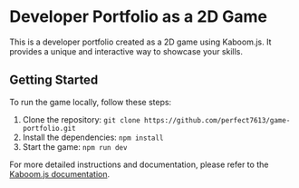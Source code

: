 # Developer Portfolio as a 2D Game

This is a developer portfolio created as a 2D game using Kaboom.js. It provides a unique and interactive way to showcase your skills.

## Getting Started
To run the game locally, follow these steps:

1. Clone the repository: `git clone https://github.com/perfect7613/game-portfolio.git`
2. Install the dependencies: `npm install`
3. Start the game: `npm run dev`

For more detailed instructions and documentation, please refer to the [Kaboom.js documentation](https://kaboomjs.com/).


